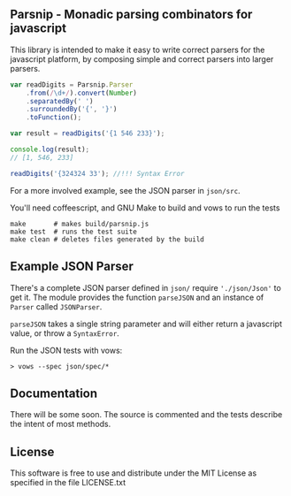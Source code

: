 Parsnip - Monadic parsing combinators for javascript
-------------------------------------------------

This library is intended to make it easy to write correct 
parsers for the javascript platform, by composing simple and
correct parsers into larger parsers.

```javascript
var readDigits = Parsnip.Parser
    .from(/\d+/).convert(Number)
    .separatedBy(' ')
    .surroundedBy('{', '}')
    .toFunction();

var result = readDigits('{1 546 233}');

console.log(result); 
// [1, 546, 233]

readDigits('{324324 33'); //!!! Syntax Error
```

For a more involved example, see the JSON parser in `json/src`.

You'll need coffeescript, and GNU Make to build and vows to
run the tests

    make       # makes build/parsnip.js
    make test  # runs the test suite
    make clean # deletes files generated by the build

Example JSON Parser
-------------------

There's a complete JSON parser defined in `json/` require `'./json/Json'` to 
get it. The module provides the function `parseJSON` and an instance of 
`Parser` called `JSONParser`.

`parseJSON` takes a single string parameter and will either return a javascript 
value, or throw a `SyntaxError`.

Run the JSON tests with vows:

    > vows --spec json/spec/*


Documentation
-------------

There will be some soon. The source is commented and the tests describe the 
intent of most methods.


License
-------

This software is free to use and distribute under the MIT License as specified
in the file LICENSE.txt
